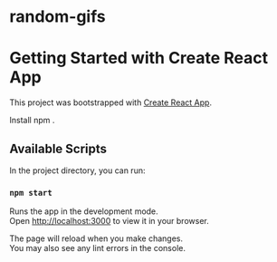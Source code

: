 # random-gifs
# Getting Started with Create React App

This project was bootstrapped with [Create React App](https://github.com/facebook/create-react-app).

Install npm .

## Available Scripts

In the project directory, you can run:

### `npm start`

Runs the app in the development mode.\
Open [http://localhost:3000](http://localhost:3000) to view it in your browser.

The page will reload when you make changes.\
You may also see any lint errors in the console.

